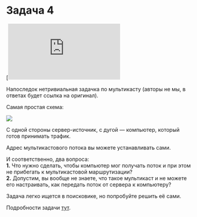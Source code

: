 # Задача 4

[![](https://dan4i4ek.info/src/133.html)  
   
Напоследок нетривиальная задачка по мультикасту \(авторы не мы, в ответах будет ссылка на оригинал\).  
   
Самая простая схема:  
   
![](https://dan4i4ek.info/src/0_de323_177b1832_L.png)  
   
С одной стороны сервер-источник, с дугой — компьютер, который готов принимать трафик.  
   
Адрес мультикастового потока вы можете устанавливать сами.  
   
И соответственно, два вопроса:  
**1.** Что нужно сделать, чтобы компьютер мог получать поток и при этом не прибегать к мультикастовой маршрутизации?  
**2.** Допустим, вы вообще не знаете, что такое мультикаст и не можете его настраивать, как передать поток от сервера к компьютеру?  
   
Задача легко ищется в поисковике, но попробуйте решить её сами.  
   
Подробности задачи [тут](https://linkmeup.ru/blog/133.html).
